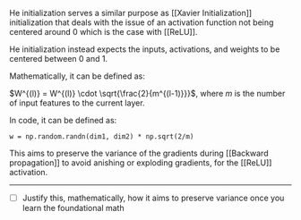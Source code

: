 He initialization serves a similar purpose as [[Xavier Initialization]] initialization that deals with the issue of an activation function not being centered around $0$ which is the case with [[ReLU]].

He initialization instead expects the inputs, activations, and weights to be centered between 0 and 1.

Mathematically, it can be defined as:

$W^{(l)} = W^{(l)} \cdot \sqrt{\frac{2}{m^{(l-1)}}}$, where $m$ is the number of input features to the current layer.

In code, it can be defined as:

```
w = np.random.randn(dim1, dim2) * np.sqrt(2/m)
```

This aims to preserve the variance of the gradients during [[Backward propagation]] to avoid anishing or exploding gradients, for the [[ReLU]] activation.


---
- [ ] Justify this, mathematically, how it aims to preserve variance once you learn the foundational math